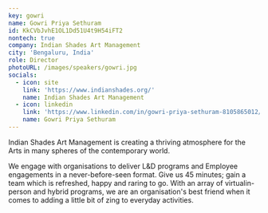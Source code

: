 ```yaml
---
key: gowri
name: Gowri Priya Sethuram
id: KkCVbJvhE1OL1Dd51U4t9H54iFT2
nontech: true
company: Indian Shades Art Management
city: 'Bengaluru, India'
role: Director
photoURL: /images/speakers/gowri.jpg
socials:
  - icon: site
    link: 'https://www.indianshades.org/'
    name: Indian Shades Art Management
  - icon: linkedin
    link: 'https://www.linkedin.com/in/gowri-priya-sethuram-8105865012/'
    name: Gowri Priya Sethuram
---
```



Indian Shades Art Management is creating a thriving atmosphere for the Arts in many spheres of the contemporary world.

We engage with organisations to deliver L&D programs and Employee engagements in a never-before-seen format.
Give us 45 minutes; gain a team which is refreshed, happy and raring to go. With an array of virtualin-person and hybrid programs, we are an organisation's best friend when it comes to adding a little bit of zing to everyday activities.


<!-- ****
{{< youtube-section link="mq5AVVmmZCM" title="Kampany katcheri - Gowri Priya Sethuram" class="" >}} -->
